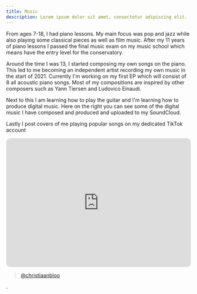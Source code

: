 ```yaml
---
title: Music
description: Lorem ipsum dolor sit amet, consectetur adipiscing elit.
---
```


From ages 7-18, I had piano lessons. My main focus was pop and jazz while also playing some classical pieces as well as film music. After my 11 years of piano lessons I passed the final music exam on my music school which means have the entry level for the conservatory.

Around the time I was 13, I started composing my own songs on the piano. This led to me becoming an independent artist recording my own music in the start of 2021. Currently I'm working on my first EP which will consist of 8 all acoustic piano songs. Most of my compositions are inspired by other composers such as Yann Tiersen and Ludovico Einaudi. 

Next to this I am learning how to play the guitar and I'm learning how to produce digital music. Here on the right you can see some of the digital music I have composed and produced and uploaded to my SoundCloud.

Lastly I post covers of me playing popular songs on my dedicated TikTok account


<iframe
  style="border-radius:12px"
  src="https://open.spotify.com/embed/artist/17FMqugClHQdCkR4akYaxT?utm_source=generator"
  width="100%"
  height="352"
  frameBorder="0"
  allowfullscreen=""
  allow="autoplay; clipboard-write; encrypted-media; fullscreen; picture-in-picture" loading="lazy"></iframe>

<blockquote
 class="tiktok-embed"
 cite="https://www.tiktok.com/@christiaanbloo"
 data-unique-id="christiaanbloo" 
 data-embed-type="creator" 
 style="max-width: 780px; min-width: 288px;" > <section> <a 
 target="_blank" 
 href="https://www.tiktok.com/@christiaanbloo?refer=creator_embed">@christiaanbloo</a> </section> </blockquote> 
<script async src="https://www.tiktok.com/embed.js"></script>.
